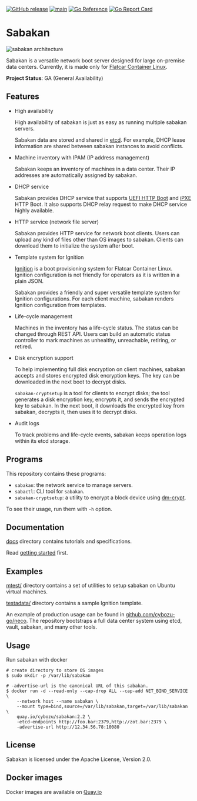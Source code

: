 [![GitHub release](https://img.shields.io/github/release/cybozu-go/sabakan.svg?maxAge=60)][releases]
[![main](https://github.com/cybozu-go/sabakan/actions/workflows/main.yaml/badge.svg)](https://github.com/cybozu-go/sabakan/actions/workflows/main.yaml)
[![Go Reference](https://pkg.go.dev/badge/github.com/cybozu-go/sabakan.svg)](https://pkg.go.dev/github.com/cybozu-go/sabakan)
[![Go Report Card](https://goreportcard.com/badge/github.com/cybozu-go/sabakan)](https://goreportcard.com/report/github.com/cybozu-go/sabakan)

Sabakan
=======

![sabakan architecture](http://www.plantuml.com/plantuml/svg/ZOv1ImCn58Jl-HL32zv2wUvDH4eLseE7Wlq3hvlNMimcahnKHFplIcAqIrtmai1yysPc4OM2fDwgm9sGErZ6XAKpw6oAmc62TmKO4jfHP6H4CV_pCT2CWLO12kKOslXNfyi1fgj0Rt-XTe0QQ6rvBte8FzJv_ANtWaSEfxh-bqNQqJCvJ1-EXoTPsiJgf_Ic95TFRHpHsmlzQuJpXf4VYlcVNqgD6ixfn7xFMGLcfwfMqczh_3N8c1cReym2z_vKGbKkWKulvyxxzTq6LrXljnliVS3EUydEvb_E1JkJUli9)
<!-- go to http://www.plantuml.com/plantuml/ and enter the above URL to edit the diagram. -->

Sabakan is a versatile network boot server designed for large on-premise data centers.
Currently, it is made only for [Flatcar Container Linux](https://www.flatcar.org/).

**Project Status**: GA (General Availability)

Features
--------

* High availability

    High availability of sabakan is just as easy as running multiple sabakan servers.

    Sabakan data are stored and shared in [etcd][].  For example, DHCP lease information
    are shared between sabakan instances to avoid conflicts.

* Machine inventory with IPAM (IP address management)

    Sabakan keeps an inventory of machines in a data center.  Their IP addresses
    are automatically assigned by sabakan.

* DHCP service

    Sabakan provides DHCP service that supports [UEFI HTTP Boot][HTTPBoot]
    and [iPXE][] HTTP Boot.  It also supports DHCP relay request to make DHCP service
    highly available.

* HTTP service (network file server)

    Sabakan provides HTTP service for network boot clients.  Users can upload
    any kind of files other than OS images to sabakan.  Clients can download them
    to initialize the system after boot.

* Template system for Ignition

    [Ignition][] is a boot provisioning system for Flatcar Container Linux.
    Ignition configuration is not friendly for operators as it is written in a plain JSON.

    Sabakan provides a friendly and super versatile template system for Ignition configurations.
    For each client machine, sabakan renders Ignition configuration from templates.

* Life-cycle management

    Machines in the inventory has a life-cycle status.  The status can be changed through
    REST API.  Users can build an automatic status controller to mark machines as unhealthy,
    unreachable, retiring, or retired.

* Disk encryption support

    To help implementing full disk encryption on client machines, sabakan accepts and stores
    encrypted disk encryption keys.  The key can be downloaded in the next boot to decrypt
    disks.
    
    `sabakan-cryptsetup` is a tool for clients to encrypt disks; the tool generates a disk
    encryption key, encrypts it, and sends the encrypted key to sabakan.  In the next boot,
    it downloads the encrypted key from sabakan, decrypts it, then uses it to decrypt disks.

* Audit logs

    To track problems and life-cycle events, sabakan keeps operation logs
    within its etcd storage.

Programs
--------

This repository contains these programs:

* `sabakan`: the network service to manage servers.
* `sabactl`: CLI tool for `sabakan`.
* `sabakan-cryptsetup`: a utility to encrypt a block device using [dm-crypt][].

To see their usage, run them with `-h` option.

Documentation
-------------

[docs](docs/) directory contains tutorials and specifications.

Read [getting started](docs/getting_started.md) first.

Examples
--------

[mtest/](./mtest/) directory contains a set of utilities to setup sabakan on Ubuntu virtual machines.

[testadata/](./testdata/) directory contains a sample Ignition template.

An example of production usage can be found in [github.com/cybozu-go/neco](https://github.com/cybozu-go/neco).
The repository bootstraps a full data center system using etcd, vault, sabakan, and many other tools.

Usage
-----

Run sabakan with docker

```console
# create directory to store OS images
$ sudo mkdir -p /var/lib/sabakan

# -advertise-url is the canonical URL of this sabakan.
$ docker run -d --read-only --cap-drop ALL --cap-add NET_BIND_SERVICE \
    --network host --name sabakan \
    --mount type=bind,source=/var/lib/sabakan,target=/var/lib/sabakan \
    quay.io/cybozu/sabakan:2.2 \
    -etcd-endpoints http://foo.bar:2379,http://zot.bar:2379 \
    -advertise-url http://12.34.56.78:10080
```

License
-------

Sabakan is licensed under the Apache License, Version 2.0.

Docker images
-------------

Docker images are available on [Quay.io](https://quay.io/repository/cybozu/sabakan)

[releases]: https://github.com/cybozu-go/sabakan/releases
[etcd]: https://coreos.com/etcd/
[HTTPBoot]: https://github.com/tianocore/tianocore.github.io/wiki/HTTP-Boot
[iPXE]: https://ipxe.org/
[Ignition]: https://coreos.com/ignition/
[dm-crypt]: https://gitlab.com/cryptsetup/cryptsetup/wikis/DMCrypt

